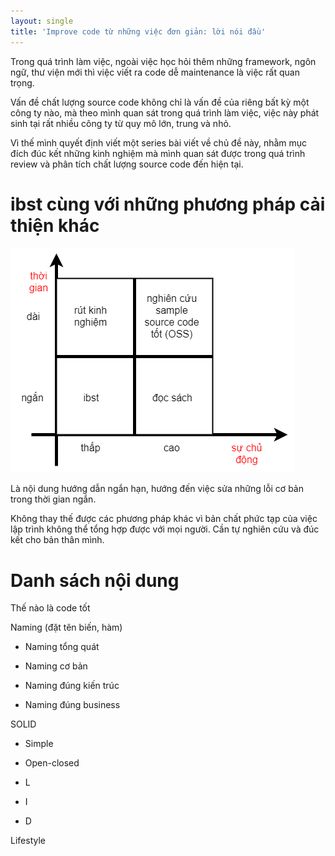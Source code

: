 ```yaml
---
layout: single
title: 'Improve code từ những việc đơn giản: lời nói đầu'
---
```


Trong quá trình làm việc, ngoài việc học hỏi thêm những framework, ngôn ngữ, thư viện mới thì việc viết ra code dễ maintenance là việc rất quan trọng.

Vấn đề chất lượng source code không chỉ là vấn đề của riêng bất kỳ một công ty nào, mà theo mình quan sát trong quá trình làm việc, việc này phát sinh tại rất nhiều công ty từ quy mô lớn, trung và nhỏ.

Vì thế mình quyết định viết một series bài viết về chủ đề này, nhằm mục đích đúc kết những kinh nghiệm mà mình quan sát được trong quá trình review và phân tích chất lượng source code đến hiện tại.

# ibst cùng với những phương pháp cải thiện khác

![ibst what is it](/assets/ibst-what-is-it.png)

Là nội dung hướng dẫn ngắn hạn, hướng đến việc sửa những lỗi cơ bản trong thời gian ngắn.

Không thay thế được các phương pháp khác vì bản chất phức tạp của việc lập trình không thể tổng hợp được với mọi người. Cần tự nghiên cứu và đúc kết cho bản thân mình.

# Danh sách nội dung

Thế nào là code tốt

Naming (đặt tên biến, hàm)

- Naming tổng quát

- Naming cơ bản
- Naming đúng kiến trúc
- Naming đúng business

SOLID

- Simple

- Open-closed
- L
- I
- D

Lifestyle
